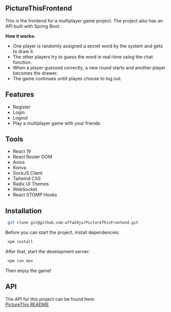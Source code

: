 ## PictureThisFrontend

This is the frontend for a multiplayer game project. The project also has an API built with Spring Boot.

**How it works:**

- One player is randomly assigned a secret word by the system and gets to draw it.
- The other players try to guess the word in real-time using the chat function.
- When a player guessed correctly, a new round starts and another player becomes the drawer.
- The game continues untill playes choose to log out.

## Features

- Register
- Login
- Logout
- Play a multiplayer game with your friends

## Tools

- React 19
- React Router DOM
- Axios
- Konva
- SockJS Client
- Tailwind CSS
- Radix UI Themes
- WebSocket
- React STOMP Hooks

## Installation

```bash
 git clone git@github.com:affa24ju/PictureThisFrontend.git
```

Before you can start the project, install dependencies:

```bash
 npm install
```

After that, start the development server:

```bash
 npm run dev
```

Then enjoy the game!

## API

The API for this project can be found here:  
[PictureThis README](https://github.com/affa24ju/PictureThis)
